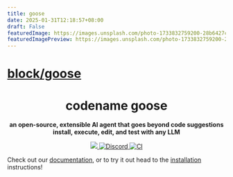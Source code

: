 ```yaml
---
title: goose
date: 2025-01-31T12:18:57+08:00
draft: False
featuredImage: https://images.unsplash.com/photo-1733832759200-28b6427c8424?ixid=M3w0NjAwMjJ8MHwxfHJhbmRvbXx8fHx8fHx8fDE3MzgyOTcxMjl8&ixlib=rb-4.0.3
featuredImagePreview: https://images.unsplash.com/photo-1733832759200-28b6427c8424?ixid=M3w0NjAwMjJ8MHwxfHJhbmRvbXx8fHx8fHx8fDE3MzgyOTcxMjl8&ixlib=rb-4.0.3
---
```


# [block/goose](https://github.com/block/goose)

<h1 align="center">
codename goose
</h1>

<p align="center">
  <strong>an open-source, extensible AI agent that goes beyond code suggestions<br>install, execute, edit, and test with any LLM</strong>
</p>

<p align="center">
  <a href="https://opensource.org/licenses/Apache-2.0">
    <img src="https://img.shields.io/badge/License-Apache_2.0-blue.svg">
  </a>
  <a href="https://discord.gg/7GaTvbDwga">
    <img src="https://img.shields.io/discord/1287729918100246654?logo=discord&logoColor=white&label=Join+Us&color=blueviolet" alt="Discord">
  </a>
  <a href="https://github.com/block/goose/actions/workflows/ci.yml">
     <img src="https://img.shields.io/github/actions/workflow/status/block/goose/ci.yml?branch=main" alt="CI">
  </a>
</p>

Check out our [documentation](https://block.github.io/goose), or to try it out head to the [installation](https://block.github.io/goose/docs/getting-started/installation) instructions!

